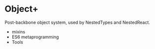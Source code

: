 # Object+
Post-backbone object system, used by NestedTypes and NestedReact.

- mixins
- ES6 metaprogramming
- Tools

